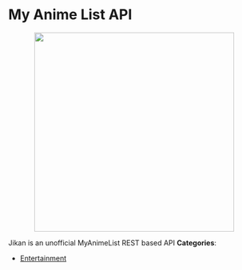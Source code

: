 # My Anime List API

<p align="center">
    <img width="400" src="https://raw.githubusercontent.com/awesome-apis/awesome-apis/apis/my-anime-list-api/logo_256x256.png" />
</p>


Jikan is an unofficial MyAnimeList REST based API
**Categories**:

- [Entertainment](https://github/awesome-apis/awesome-apis#entertainment)



